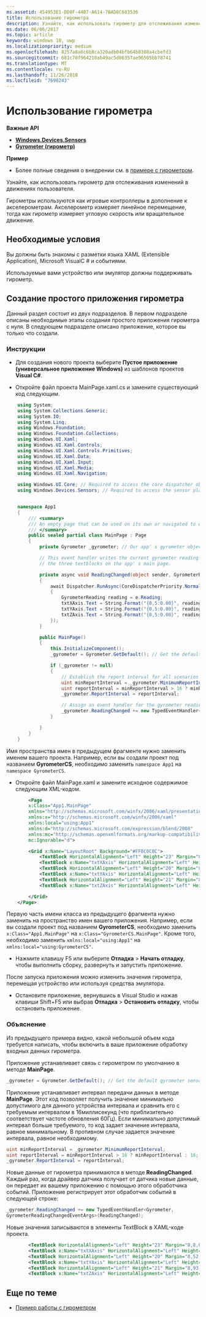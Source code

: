 ```yaml
---
ms.assetid: 454953E1-DD8F-44B7-A614-7BAD8C683536
title: Использование гирометра
description: Узнайте, как использовать гирометр для отслеживания изменений в движении пользователя.
ms.date: 06/06/2017
ms.topic: article
keywords: windows 10, uwp
ms.localizationpriority: medium
ms.openlocfilehash: 8257a8a0c6b8ca320adb04bfb64b0308a4cbefd3
ms.sourcegitcommit: 681c70f964210ab49ac5d06357ae96505bb78741
ms.translationtype: MT
ms.contentlocale: ru-RU
ms.lasthandoff: 11/26/2018
ms.locfileid: "7698243"
---
```

# <a name="use-the-gyrometer"></a>Использование гирометра


**Важные API**

-   [**Windows.Devices.Sensors**](https://msdn.microsoft.com/library/windows/apps/BR206408)
-   [**Gyrometer (гирометр)**](https://msdn.microsoft.com/library/windows/apps/BR225718)

**Пример**

-   Более полные сведения о внедрении см. в [примере с гирометром](https://github.com/Microsoft/Windows-universal-samples/tree/master/Samples/gyrometer).

Узнайте, как использовать гирометр для отслеживания изменений в движениях пользователя.

Гирометры используются как игровые контроллеры в дополнение к акселерометрам. Акселерометр измеряет линейное перемещение, тогда как гирометр измеряет угловую скорость или вращательное движение.

## <a name="prerequisites"></a>Необходимые условия

Вы должны быть знакомы с разметки языка XAML (Extensible Application), Microsoft VisualC # и событиями.

Используемые вами устройство или эмулятор должны поддерживать гирометр.

## <a name="create-a-simple-gyrometer-app"></a>Создание простого приложения гирометра

Данный раздел состоит из двух подразделов. В первом подразделе описаны необходимые этапы создания простого приложения гирометра с нуля. В следующем подразделе описано приложение, которое вы только что создали.

###  <a name="instructions"></a>Инструкции

-   Для создания нового проекта выберите **Пустое приложение (универсальное приложение Windows)** из шаблонов проектов **Visual C#**.

-   Откройте файл проекта MainPage.xaml.cs и замените существующий код следующим.

```csharp
    using System;
    using System.Collections.Generic;
    using System.IO;
    using System.Linq;
    using Windows.Foundation;
    using Windows.Foundation.Collections;
    using Windows.UI.Xaml;
    using Windows.UI.Xaml.Controls;
    using Windows.UI.Xaml.Controls.Primitives;
    using Windows.UI.Xaml.Data;
    using Windows.UI.Xaml.Input;
    using Windows.UI.Xaml.Media;
    using Windows.UI.Xaml.Navigation;

    using Windows.UI.Core; // Required to access the core dispatcher object
    using Windows.Devices.Sensors; // Required to access the sensor platform and the gyrometer


    namespace App1
    {
        /// <summary>
        /// An empty page that can be used on its own or navigated to within a Frame.
        /// </summary>
        public sealed partial class MainPage : Page
        {
            private Gyrometer _gyrometer; // Our app' s gyrometer object

            // This event handler writes the current gyrometer reading to
            // the three textblocks on the app' s main page.

            private async void ReadingChanged(object sender, GyrometerReadingChangedEventArgs e)
            {
                await Dispatcher.RunAsync(CoreDispatcherPriority.Normal, () =>
                {
                    GyrometerReading reading = e.Reading;
                    txtXAxis.Text = String.Format("{0,5:0.00}", reading.AngularVelocityX);
                    txtYAxis.Text = String.Format("{0,5:0.00}", reading.AngularVelocityY);
                    txtZAxis.Text = String.Format("{0,5:0.00}", reading.AngularVelocityZ);
                });
            }

            public MainPage()
            {
                this.InitializeComponent();
                _gyrometer = Gyrometer.GetDefault(); // Get the default gyrometer sensor object

                if (_gyrometer != null)
                {
                    // Establish the report interval for all scenarios
                    uint minReportInterval = _gyrometer.MinimumReportInterval;
                    uint reportInterval = minReportInterval > 16 ? minReportInterval : 16;
                    _gyrometer.ReportInterval = reportInterval;

                    // Assign an event handler for the gyrometer reading-changed event
                    _gyrometer.ReadingChanged += new TypedEventHandler<Gyrometer, GyrometerReadingChangedEventArgs>(ReadingChanged);
                }

            }
        }
    }
```

Имя пространства имен в предыдущем фрагменте нужно заменить именем вашего проекта. Например, если вы создали проект под названием **GyrometerCS**, необходимо заменить `namespace App1` на `namespace GyrometerCS`.

-   Откройте файл MainPage.xaml и замените исходное содержимое следующим XML-кодом.

```xml
        <Page
        x:Class="App1.MainPage"
        xmlns="http://schemas.microsoft.com/winfx/2006/xaml/presentation"
        xmlns:x="http://schemas.microsoft.com/winfx/2006/xaml"
        xmlns:local="using:App1"
        xmlns:d="http://schemas.microsoft.com/expression/blend/2008"
        xmlns:mc="http://schemas.openxmlformats.org/markup-compatibility/2006"
        mc:Ignorable="d">

        <Grid x:Name="LayoutRoot" Background="#FF0C0C0C">
            <TextBlock HorizontalAlignment="Left" Height="23" Margin="8,8,0,0" TextWrapping="Wrap" Text="X-Axis:" VerticalAlignment="Top" Width="46" Foreground="#FFFDFDFD"/>
            <TextBlock x:Name="txtXAxis" HorizontalAlignment="Left" Height="23" Margin="67,8,0,0" TextWrapping="Wrap" VerticalAlignment="Top" Width="88" Foreground="#FFFDFAFA"/>
            <TextBlock HorizontalAlignment="Left" Height="20" Margin="8,52,0,0" TextWrapping="Wrap" Text="Y Axis:" VerticalAlignment="Top" Width="46" Foreground="White"/>
            <TextBlock x:Name="txtYAxis" HorizontalAlignment="Left" Height="24" Margin="54,48,0,0" TextWrapping="Wrap" VerticalAlignment="Top" Width="80" Foreground="#FFFBFBFB"/>
            <TextBlock HorizontalAlignment="Left" Height="21" Margin="8,93,0,0" TextWrapping="Wrap" Text="Z Axis:" VerticalAlignment="Top" Width="46" Foreground="#FFFEFBFB"/>
            <TextBlock x:Name="txtZAxis" HorizontalAlignment="Left" Height="21" Margin="54,93,0,0" TextWrapping="Wrap" VerticalAlignment="Top" Width="63" Foreground="#FFF8F3F3"/>

        </Grid>
    </Page>
```

Первую часть имени класса из предыдущего фрагмента нужно заменить на пространство имен вашего приложения. Например, если вы создали проект под названием **GyrometerCS**, необходимо заменить `x:Class="App1.MainPage"` на `x:Class="GyrometerCS.MainPage"`. Кроме того, необходимо заменить `xmlns:local="using:App1"` на `xmlns:local="using:GyrometerCS"`.

-   Нажмите клавишу F5 или выберите **Отладка** > **Начать отладку**, чтобы выполнить сборку, развернуть и запустить приложение.

После запуска приложения можно изменить значения гирометра, перемещая устройство или используя средства эмулятора.

-   Остановите приложение, вернувшись в Visual Studio и нажав клавиши Shift+F5 или выбрав **Отладка** > **Остановить отладку**, чтобы остановить приложение.

###  <a name="explanation"></a>Объяснение

Из предыдущего примера видно, какой небольшой объем кода требуется написать, чтобы включить в ваше приложение обработку входных данных гирометра.

Приложение устанавливает связь с гирометром по умолчанию в методе **MainPage**.

```csharp
_gyrometer = Gyrometer.GetDefault(); // Get the default gyrometer sensor object
```

Приложение устанавливает интервал передачи данных в методе **MainPage**. Этот код позволяет получить значение минимально допустимого для данного устройства интервала и сравнить его с требуемым интервалом в 16миллисекунд (что приблизительно соответствует частоте обновления 60Гц). Если минимально допустимый интервал больше требуемого, то код задает значение интервала, равное минимальному. В противном случае задается значение интервала, равное необходимому.

```csharp
uint minReportInterval = _gyrometer.MinimumReportInterval;
uint reportInterval = minReportInterval > 16 ? minReportInterval : 16;
_gyrometer.ReportInterval = reportInterval;
```

Новые данные от гирометра принимаются в методе **ReadingChanged**. Каждый раз, когда драйвер датчика получает от датчика новые данные, он передает их вашему приложению с помощью этого обработчика событий. Приложение регистрирует этот обработчик событий в следующей строке:

```csharp
_gyrometer.ReadingChanged += new TypedEventHandler<Gyrometer,
GyrometerReadingChangedEventArgs>(ReadingChanged);
```

Новые значения записываются в элементы TextBlock в XAML-коде проекта.

```xml
        <TextBlock HorizontalAlignment="Left" Height="23" Margin="8,8,0,0" TextWrapping="Wrap" Text="X-Axis:" VerticalAlignment="Top" Width="46" Foreground="#FFFDFDFD"/>
        <TextBlock x:Name="txtXAxis" HorizontalAlignment="Left" Height="23" Margin="67,8,0,0" TextWrapping="Wrap" VerticalAlignment="Top" Width="88" Foreground="#FFFDFAFA"/>
        <TextBlock HorizontalAlignment="Left" Height="20" Margin="8,52,0,0" TextWrapping="Wrap" Text="Y Axis:" VerticalAlignment="Top" Width="46" Foreground="White"/>
        <TextBlock x:Name="txtYAxis" HorizontalAlignment="Left" Height="24" Margin="54,48,0,0" TextWrapping="Wrap" VerticalAlignment="Top" Width="80" Foreground="#FFFBFBFB"/>
        <TextBlock HorizontalAlignment="Left" Height="21" Margin="8,93,0,0" TextWrapping="Wrap" Text="Z Axis:" VerticalAlignment="Top" Width="46" Foreground="#FFFEFBFB"/>
        <TextBlock x:Name="txtZAxis" HorizontalAlignment="Left" Height="21" Margin="54,93,0,0" TextWrapping="Wrap" VerticalAlignment="Top" Width="63" Foreground="#FFF8F3F3"/>
```

 ## <a name="related-topics"></a>Еще по теме

* [Пример работы с гирометром](http://go.microsoft.com/fwlink/p/?linkid=241379)
